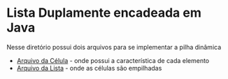 # Lista Duplamente encadeada em Java

Nesse diretório possui dois arquivos para se implementar a pilha dinâmica

- [Arquivo da Célula](./CelulaDupla.java) - onde possui a característica de cada elemento
- [Arquivo da Lista](./ListaDupla.java) - onde as células são empilhadas